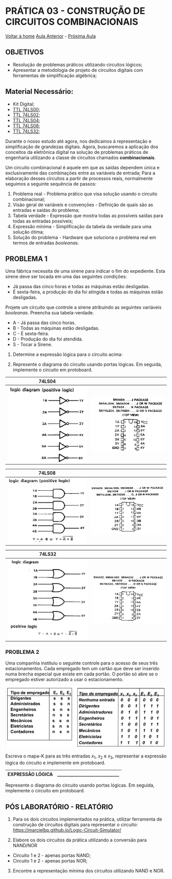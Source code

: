 <script>
  MathJax = {
    tex: {inlineMath: [['$', '$'], ['\\(', '\\)']]}
  };
  </script>
  <script id="MathJax-script" async src="https://cdn.jsdelivr.net/npm/mathjax@3/es5/tex-chtml.js"></script>

   <script src="https://cdn.jsdelivr.net/npm/mermaid@8.4.0/dist/mermaid.min.js"></script>
 <script>mermaid.initialize({startOnLoad:true});</script>


# PRÁTICA 03 - CONSTRUÇÃO DE CIRCUITOS COMBINACIONAIS

[Voltar à home](../)
[Aula Anterior](./pr02.md) - [Próxima Aula](./pr04.md)

## OBJETIVOS

- Resolução de problemas práticos utilizando circuitos lógicos;
- Apresentar a metodologia de projeto de circuitos digitais com ferramentas de simplificação algébrica;

## Material Necessário:

- Kit Digital;
- [TTL 74LS00](../assets/datasheets/SN74HC00N.pdf);
- [TTL 74LS02](../assets/datasheets/SN74HC02N.pdf);
- [TTL 74LS04](../assets/datasheets/SN74HC04N.pdf);
- [TTL 74LS08](../assets/datasheets/SN74HC08N.pdf);
- [TTL 74LS32](../assets/datasheets/SN74HC32N.pdf);

Durante o nosso estudo até agora, nos dedicamos à representação e simplificação de grandezas digitais. Agora, buscaremos a aplicação dos conceitos da eletrônica digital na solução de problemas práticos de engenharia utilizando a classe de circuitos chamados **combinacionais**.

Um circuito combinacional é aquele em que as saı́das dependem única e exclusivamente das combinações entre as variáveis de entrada; Para a elaboração desses circuitos a partir de processos reais, normalmente seguimos a seguinte sequência de passos:

1.  Problema real - Problema prático que visa solução usando o circuito combinacional;
2.  Visão geral de variáveis e convenções - Definição de quais são as entradas e saı́das do problema;
3.  Tabela verdade - Expressão que mostra todas as possı́veis saı́das para todas as entradas possı́veis;
4.  Expressão mı́nima - Simplificação da tabela da verdade para uma solução ótima;
5.  Solução do problema - Hardware que soluciona o problema real em termos de entradas *booleanas*.


## PROBLEMA 1

Uma fábrica necessita de uma sirene para indicar o fim do expediente. Esta sirene deve ser tocada em uma das seguintes condições:

-   Já passa das cinco horas e todas as máquinas estão desligadas.
-   É sexta-feira, a produção do dia foi atingida e todas as máquinas estão desligadas.

Projete um circuito que controle a sirene atribuindo as seguintes variáveis *booleanas*. Preencha sua tabela-verdade.

- A - Já passa das cinco horas.
- B - Todas as máquinas estão desligadas.
- C - É sexta-feira.
- D - Produção do dia foi atendida.
- S - Tocar a Sirene.


1. Determine a expressão lógica para o circuito acima:


2. Represente o diagrama do circuito usando portas lógicas. Em seguida,
implemente o circuito em protoboard.

| **74LS04** | |
| :-: | :-:|
| ![](./pr03/media/image2.png) | ![](./pr03/media/image4.png) |

| **74LS08** | |
| :-: | :-:|
| ![](./pr03/media/image5.png) | ![](./pr03/media/image1.png) |

| **74LS32** | |
| :-: | :-:|
| ![](./pr03/media/image3.png) | ![](./pr03/media/image6.png) |

### PROBLEMA 2

Uma companhia instituiu o seguinte controle para o acesso de seus três
estacionamentos. Cada empregado tem um cartão que deve ser inserido numa
brecha especial que existe em cada portão. O portão só abre se o
empregado estiver autorizado a usar o estacionamento.



![](./pr03/media/image8.png)

Escreva o mapa-K para as três entradas $x_1$, $x_2$ e $x_3$, representar a expressão lógica do circuito e implemente em protoboard.

| EXPRESSÃO LÓGICA  | _____________________________|
| :-: |  :-: |

Represente o diagrama do circuito usando portas lógicas. Em seguida, implemente o circuito em protoboard.


## PÓS LABORATÓRIO - RELATÓRIO

1.  Para os dois circuitos implementados na prática, utilizar ferramenta de construção de circuitos digitais para representar o circuito: https://marcielbp.github.io/Logic-Circuit-Simulator/


2.  Elabore os dois circuitos da prática utilizando a conversão para NAND/NOR
  - Circuito 1 e 2 - apenas portas NAND;
  - Circuito 1 e 2 - apenas portas NOR;

3.  Encontre a representação mínima dos circuitos utilizando NAND e NOR.
